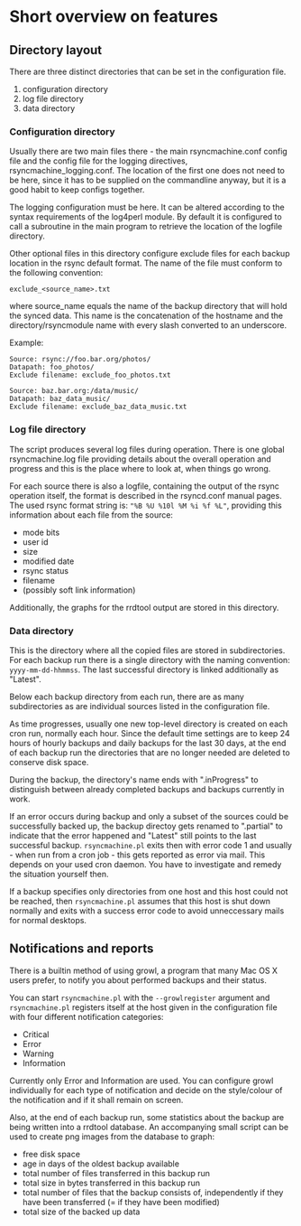 
Short overview on features
==========================

## Directory layout ##

There are three distinct directories that can be set in the configuration file. 

1. configuration directory
1. log file directory
1. data directory

### Configuration directory ###

Usually there are two main files there - the main rsyncmachine.conf
config file and the config file for the logging directives,
rsyncmachine\_logging.conf. The location of the first one does not
need to be here, since it has to be supplied on the commandline anyway,
but it is a good habit to keep configs together.

The logging configuration must be here. It can be altered according to
the syntax requirements of the log4perl module. By default it is
configured to call a subroutine in the main program to retrieve the
location of the logfile directory.

Other optional files in this directory configure exclude files for each
backup location in the rsync default format. The name of the file must
conform to the following convention:

    exclude_<source_name>.txt

where source\_name equals the name of the backup directory that will
hold the synced data. This name is the concatenation of the hostname and
the directory/rsyncmodule name with every slash converted to an
underscore.

Example:

	Source: rsync://foo.bar.org/photos/   
	Datapath: foo_photos/   
	Exclude filename: exclude_foo_photos.txt

	Source: baz.bar.org:/data/music/   
	Datapath: baz_data_music/   
	Exclude filename: exclude_baz_data_music.txt

### Log file directory ###

The script produces several log files during operation. There is one
global rsyncmachine.log file providing details about the overall
operation and progress and this is the place where to look at, when
things go wrong.

For each source there is also a logfile, containing the output of the
rsync operation itself, the format is described in the rsyncd.conf
manual pages. The used rsync format string is: `"%B %U %10l %M %i %f %L"`,
providing this information about each file from the source:

 - mode bits
 - user id
 - size
 - modified date
 - rsync status
 - filename 
 - (possibly soft link information)

Additionally, the graphs for the rrdtool output are stored in this
directory.


### Data directory ###

This is the directory where all the copied files are stored in
subdirectories. For each backup run there is a single directory with the
naming convention: `yyyy-mm-dd-hhmmss`. The last successful directory is
linked additionally as "Latest".

Below each backup directory from each run, there are as many
subdirectories as are individual sources listed in the configuration
file.

As time progresses, usually one new top-level directory is created on
each cron run, normally each hour. Since the default time settings are
to keep 24 hours of hourly backups and daily backups for the last 30
days, at the end of each backup run the directories that are no longer
needed are deleted to conserve disk space.

During the backup, the directory's name ends with ".inProgress" to
distinguish between already completed backups and backups currently in
work.

If an error occurs during backup and only a subset of the sources could
be successfully backed up, the backup directoy gets renamed to
".partial" to indicate that the error happened and "Latest" still points
to the last successful backup. `rsyncmachine.pl` exits then with error code 1
and usually - when run from a cron job - this gets reported as error via
mail. This depends on your used cron daemon. You have to investigate and
remedy the situation yourself then.

If a backup specifies only directories from one host and this host could
not be reached, then `rsyncmachine.pl` assumes that this host is shut down
normally and exits with a success error code to avoid unneccessary
mails for normal desktops.


## Notifications and reports ##

There is a builtin method of using growl, a program that many Mac OS X
users prefer, to notify you about performed backups and their status.

You can start `rsyncmachine.pl` with the `--growlregister` argument and 
`rsyncmachine.pl` registers itself at the host given in the configuration
file with four different notification categories:

 - Critical
 - Error
 - Warning
 - Information

Currently only Error and Information are used. You can configure growl
individually for each type of notification and decide on the
style/colour of the notification and if it shall remain on screen.

Also, at the end of each backup run, some statistics about the backup
are being written into a rrdtool database. An accompanying small script
can be used to create png images from the database to graph:

 - free disk space
 - age in days of the oldest backup available
 - total number of files transferred in this backup run
 - total size in bytes transferred in this backup run
 - total number of files that the backup consists of, independently if
   they have been transferred (= if they have been modified)
 - total size of the backed up data





<!--
vim:tw=72:si:ai:tabstop=4:sw=4
-->

